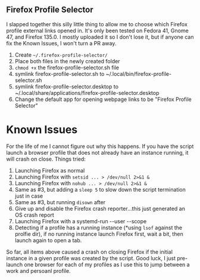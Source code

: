 ## Firefox Profile Selector

I slapped together this silly little thing to allow me to choose which Firefox profile external links opened in. 
It's only been tested on Fedora 41, Gnome 47, and Firefox 135.0. I mostly uploaded it so I don't lose it, but if anyone can fix the Known Issues, I won't turn a PR away.

1. Create `~/.firefox-profile-selector/`
2. Place both files in the newly created folder
3. `chmod +x` the firefox-profile-selector.sh file
4. symlink firefox-profile-selector.sh to ~/.local/bin/firefox-profile-selector.sh
5. symlink firefox-profile-selector.desktop to ~/.local/share/applications/firefox-profile-selector.desktop
6. Change the default app for opening webpage links to be "Firefox Profile Selector"

# Known Issues
For the life of me I cannot figure out why this happens. If you have the script launch a browser profile that does not already have an instance running, it will crash on close. Things tried:
1. Launching Firefox as normal
2. Launching Firefox with `setsid ... > /dev/null 2>&1 &`
3. Launching Firefox with `nohub ... > /dev/null 2>&1 &`
4. Same as #3, but adding a `sleep 5` to slow down the script termination just in case
5. Same as #3, but running `disown` after
6. Give up and disable the Firefox crash reporter...this just generated an OS crash report
7. Launching Firefox with a systemd-run --user --scope
8. Detecting if a profile has a running instance (*using `lsof` against the prolfie dir), if no running instance launch Firefox first, wait a bit, then launch again to open a tab.

So far, all items above caused a crash on closing Firefox if the initial instance in a given profile was created by the script. Good luck, I just pre-launch one browser for each of my profiles as I use this to jump between a work and persoanl profile. 
